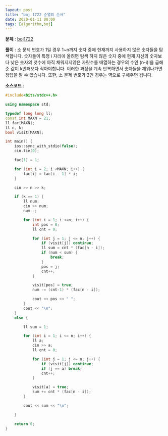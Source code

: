 ```yaml
---
layout: post
title: "boj 1722 순열의 순서"
date: 2020-01-11 00:00
tags: [algorithm,boj]
---
```


**문제** : [boj1722](!https://www.acmicpc.net/problem/1722)

**풀이** :
소 문제 번호가 1일 경우 1~n까지 숫자 중에 현재까지 사용하지 않은 숫자들을 탐색합니다.
숫자들이 특정 i 자리에 올려면 탐색 하지 않은 숫자 중에 현재 자신의 숫자보다 낮은 숫자의 갯수에 아직 채워지지않은 자릿수를 배열하는 경우의 수인 (n-i)!을 곱해준 값이 k번째보다 작아야합니다.
이러한 과정을 계속 반복하면서 숫자들을 채워나가면 정답을 알 수 있습니다.
또한, 소 문제 번호가 2인 경우는 역으로 구해주면 됩니다.

**소스코드** :

```c++
#include<bits/stdc++.h>

using namespace std;

typedef long long ll;
const int MAXN = 21;
ll fac[MAXN];
ll n, k;
bool visit[MAXN];

int main() {
	ios::sync_with_stdio(false);
	cin.tie(0);

	fac[1] = 1;

	for (int i = 2; i <MAXN; i++) {
		fac[i] = fac[i - 1] * i;
	}

	cin >> n >> k;

	if (k == 1) {
		ll num;
		cin >> num;
		num--;

		for (int i = 1; i <=n; i++) {
			int pos = 0;
			ll cnt = 0;

			for (int j = 1; j <= n; j++) {
				if (visit[j]) continue;
				ll sum = cnt * (fac[n - i]);
				if (num < sum) {
					break;
				}
				pos = j;
				cnt++;
			}

			visit[pos] = true;
			num -= (cnt-1) * (fac[n - i]);

			cout << pos << " ";
		}
		cout << "\n";
	}
	else {

		ll sum = 1;

		for (int i = 1; i <= n; i++) {
			ll a;
			cin >> a;
			ll cnt = 0;

			for (int j = 1; j <= n; j++) {
				if (visit[j]) continue;
				if (j == a) break;
				cnt++;
			}

			visit[a] = true;
			sum += cnt * (fac[n - i]);
		}

		cout << sum << "\n";

	}

	return 0;
}
```
